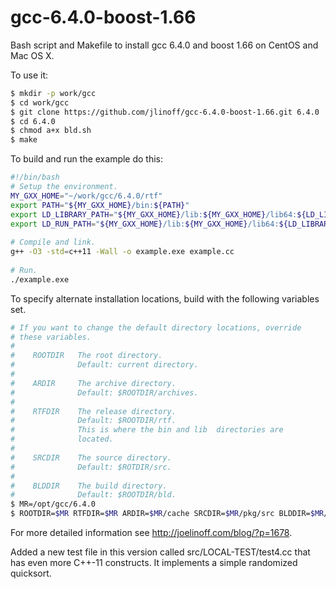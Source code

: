 # gcc-6.4.0-boost-1.66
Bash script and Makefile to install gcc 6.4.0 and boost 1.66 on CentOS and Mac OS X.

To use it:
```bash
$ mkdir -p work/gcc
$ cd work/gcc
$ git clone https://github.com/jlinoff/gcc-6.4.0-boost-1.66.git 6.4.0
$ cd 6.4.0
$ chmod a+x bld.sh
$ make
```
To build and run the example do this:
```bash
#!/bin/bash
# Setup the environment.
MY_GXX_HOME="~/work/gcc/6.4.0/rtf"
export PATH="${MY_GXX_HOME}/bin:${PATH}"
export LD_LIBRARY_PATH="${MY_GXX_HOME}/lib:${MY_GXX_HOME}/lib64:${LD_LIBRARY_PATH}"
export LD_RUN_PATH="${MY_GXX_HOME}/lib:${MY_GXX_HOME}/lib64:${LD_LIBRARY_PATH}"
 
# Compile and link.
g++ -O3 -std=c++11 -Wall -o example.exe example.cc
 
# Run.
./example.exe
```

To specify alternate installation locations, build with the following variables set.
```bash
# If you want to change the default directory locations, override
# these variables.
#
#    ROOTDIR   The root directory.
#              Default: current directory.
#
#    ARDIR     The archive directory.
#              Default: $ROOTDIR/archives.
#
#    RTFDIR    The release directory.
#              Default: $ROOTDIR/rtf.
#              This is where the bin and lib  directories are
#              located.
#
#    SRCDIR    The source directory.
#              Default: $ROTDIR/src.
#
#    BLDDIR    The build directory.
#              Default: $ROOTDIR/bld.
$ MR=/opt/gcc/6.4.0
$ ROOTDIR=$MR RTFDIR=$MR ARDIR=$MR/cache SRCDIR=$MR/pkg/src BLDDIR=$MR/pkg/bld make
```

For more detailed information see http://joelinoff.com/blog/?p=1678.

Added a new test file in this version called src/LOCAL-TEST/test4.cc that has even more C++-11 constructs. It implements a simple randomized quicksort.
